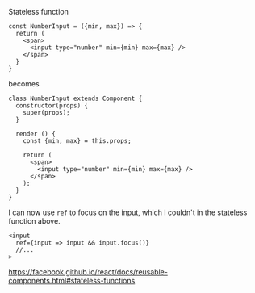 Stateless function 

```
const NumberInput = ({min, max}) => {  
  return (  
    <span>  
      <input type="number" min={min} max={max} />  
    </span>
  }
}
```

becomes

```
class NumberInput extends Component {
  constructor(props) {
    super(props);
  }

  render () {
    const {min, max} = this.props;

    return (
      <span>
        <input type="number" min={min} max={max} />
      </span>
    );
  }
}
```

I can now use `ref` to focus on the input, which I couldn't in the stateless function above.

```
<input
  ref={input => input && input.focus()}
  //...
>
```

<https://facebook.github.io/react/docs/reusable-components.html#stateless-functions>
